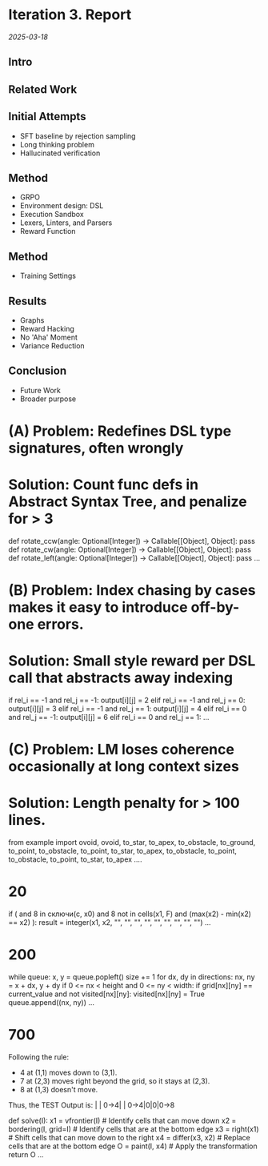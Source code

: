 # Iteration 3. Report

_2025-03-18_

## Intro

## Related Work

## Initial Attempts
- SFT baseline by rejection sampling
- Long thinking problem
- Hallucinated verification

## Method
- GRPO
- Environment design: DSL
- Execution Sandbox
- Lexers, Linters, and Parsers
- Reward Function

## Method
- Training Settings

## Results
- Graphs
- Reward Hacking
- No 'Aha' Moment
- Variance Reduction

## Conclusion
- Future Work
- Broader purpose


# (A) Problem: Redefines DSL type signatures, often wrongly
# Solution: Count func defs in Abstract Syntax Tree, and penalize for > 3
def rotate_ccw(angle: Optional[Integer]) -> Callable[[Object], Object]:
   pass
def rotate_cw(angle: Optional[Integer]) -> Callable[[Object], Object]:
   pass
def rotate_left(angle: Optional[Integer]) -> Callable[[Object], Object]:
   pass
...
# (B) Problem: Index chasing by cases makes it easy to introduce off-by-one errors.
# Solution: Small style reward per DSL call that abstracts away indexing
if rel_i == -1 and rel_j == -1:
   output[i][j] = 2
elif rel_i == -1 and rel_j == 0:
   output[i][j] = 3
elif rel_i == -1 and rel_j == 1:
   output[i][j] = 4
elif rel_i == 0 and rel_j == -1:
   output[i][j] = 6
elif rel_i == 0 and rel_j == 1:
...
# (C) Problem: LM loses coherence occasionally at long context sizes
# Solution: Length penalty for > 100 lines.
from example import ovoid, ovoid, to_star, to_apex, to_obstacle, to_ground, to_point, to_obstacle, to_point, to_star, to_apex, to_obstacle, to_point, to_obstacle, to_point, to_star, to_apex ....


# 20
if (
    and 8 in cключи(c, x0)
    and 8 not in cells(x1, F)
    and (max(x2) - min(x2) == x2)
):
    result = integer(x1, x2, "", "", "", "", "", "", "", "", "")
...
# 200
while queue:
    x, y = queue.popleft()
    size += 1
    for dx, dy in directions:
        nx, ny = x + dx, y + dy
        if 0 <= nx < height and 0 <= ny < width:
            if grid[nx][ny] == current_value and not visited[nx][ny]:
                visited[nx][ny] = True
                queue.append((nx, ny))
...
# 700
Following the rule:
- 4 at (1,1) moves down to (3,1).
- 7 at (2,3) moves right beyond the grid, so it stays at (2,3).
- 8 at (1,3) doesn't move.

Thus, the TEST Output is:
    |    |
0->4|    |
0->4|0|0|0->8

</think>
def solve(I):
    x1 = vfrontier(I)          # Identify cells that can move down
    x2 = bordering(I, grid=I)  # Identify cells that are at the bottom edge
    x3 = right(x1)             # Shift cells that can move down to the right
    x4 = differ(x3, x2)        # Replace cells that are at the bottom edge
    O = paint(I, x4)           # Apply the transformation
    return O
  ...